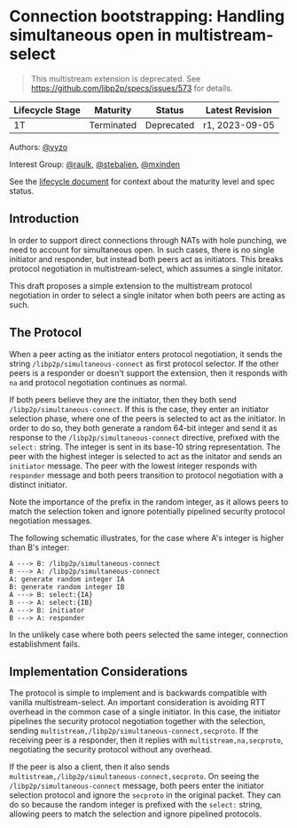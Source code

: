 # Connection bootstrapping: Handling simultaneous open in multistream-select

> This multistream extension is deprecated.
> See https://github.com/libp2p/specs/issues/573 for details.

| Lifecycle Stage | Maturity      | Status     | Latest Revision |
|-----------------|---------------|------------|-----------------|
| 1T              | Terminated    | Deprecated | r1, 2023-09-05  |

Authors: [@vyzo]

Interest Group: [@raulk], [@stebalien], [@mxinden]

[@vyzo]: https://github.com/vyzo
[@raulk]: https://github.com/raulk
[@stebalien]: https://github.com/stebalien
[@mxinden]: https://github.com/mxinden

See the [lifecycle document][lifecycle-spec] for context about the maturity level
and spec status.

[lifecycle-spec]: https://github.com/libp2p/specs/blob/master/00-framework-01-spec-lifecycle.md


## Introduction

In order to support direct connections through NATs with hole
punching, we need to account for simultaneous open. In such cases,
there is no single initiator and responder, but instead both peers act
as initiators. This breaks protocol negotiation in
multistream-select, which assumes a single initator.

This draft proposes a simple extension to the multistream protocol
negotiation in order to select a single initator when both peers are
acting as such.

## The Protocol

When a peer acting as the initiator enters protocol negotiation, it sends the
string `/libp2p/simultaneous-connect` as first protocol selector. If the other
peers is a responder or doesn't support the extension, then it responds with
`na` and protocol negotiation continues as normal.

If both peers believe they are the initiator, then they both send
`/libp2p/simultaneous-connect`. If this is the case, they enter an initiator
selection phase, where one of the peers is selected to act as the initiator. In
order to do so, they both generate a random 64-bit integer and send it as
response to the `/libp2p/simultaneous-connect` directive, prefixed with the
`select:` string. The integer is sent in its base-10 string representation. The
peer with the highest integer is selected to act as the initator and sends an
`initiator` message. The peer with the lowest integer responds with `responder`
message and both peers transition to protocol negotiation with a distinct
initiator.

Note the importance of the prefix in the random integer, as it allows
peers to match the selection token and ignore potentially pipelined
security protocol negotiation messages.

The following schematic illustrates, for the case where A's integer is
higher than B's integer:

```
A ---> B: /libp2p/simultaneous-connect
B ---> A: /libp2p/simultaneous-connect
A: generate random integer IA
B: generate random integer IB
A ---> B: select:{IA}
B ---> A: select:{IB}
A ---> B: initiator
B ---> A: responder
```

In the unlikely case where both peers selected the same integer, connection
establishment fails.

## Implementation Considerations

The protocol is simple to implement and is backwards compatible with vanilla
multistream-select. An important consideration is avoiding RTT overhead in the
common case of a single initiator. In this case, the initiator pipelines the
security protocol negotiation together with the selection, sending
`multistream,/libp2p/simultaneous-connect,secproto`. If the receiving peer is a
responder, then it replies with `multistream,na,secproto`, negotiating the
security protocol without any overhead.

If the peer is also a client, then it also sends
`multistream,/libp2p/simultaneous-connect,secproto`. On seeing the
`/libp2p/simultaneous-connect` message, both peers enter the initiator selection
protocol and ignore the `secproto` in the original packet. They can do so
because the random integer is prefixed with the `select:` string, allowing peers
to match the selection and ignore pipelined protocols.
